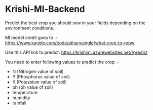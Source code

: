 # Krishi-Ml-Backend

Predict the best crop you should sow in your fields depending on the environment conditions.

  Ml model credit goes to :- https://www.kaggle.com/code/atharvaingle/what-crop-to-grow
  
  Use this API link to predict: https://krishiml.azurewebsites.net//predict
  
  You need to enter following values to predict the crop: -
  - N (Nitrogen value of soil)
  - P (Phosphorus value of soil)
  - K (Potassium value of soil)
  - ph (ph value of soil)
  - temperature
  - humidity
  - rainfall

